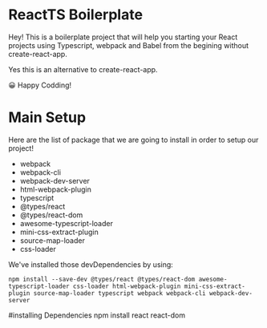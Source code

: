 # ReactTS Boilerplate

Hey! This is a boilerplate project that will help you starting your React projects using Typescript, webpack and Babel from the begining without create-react-app.

Yes this is an alternative to create-react-app.

😀 Happy Codding!

# Main Setup

Here are the list of package that we are going to install in order to setup our project!

- webpack
- webpack-cli
- webpack-dev-server
- html-webpack-plugin
- typescript
- @types/react
- @types/react-dom
- awesome-typescript-loader
- mini-css-extract-plugin
- source-map-loader
- css-loader

We've installed those devDependencies by using:

```
npm install --save-dev @types/react @types/react-dom awesome-typescript-loader css-loader html-webpack-plugin mini-css-extract-plugin source-map-loader typescript webpack webpack-cli webpack-dev-server
```

#installing Dependencies
npm install react react-dom
